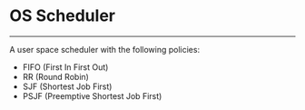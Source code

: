 # OS Scheduler
<hr>

A user space scheduler with the following policies:

- FIFO (First In First Out)
- RR (Round Robin)
- SJF (Shortest Job First)
- PSJF (Preemptive Shortest Job First)